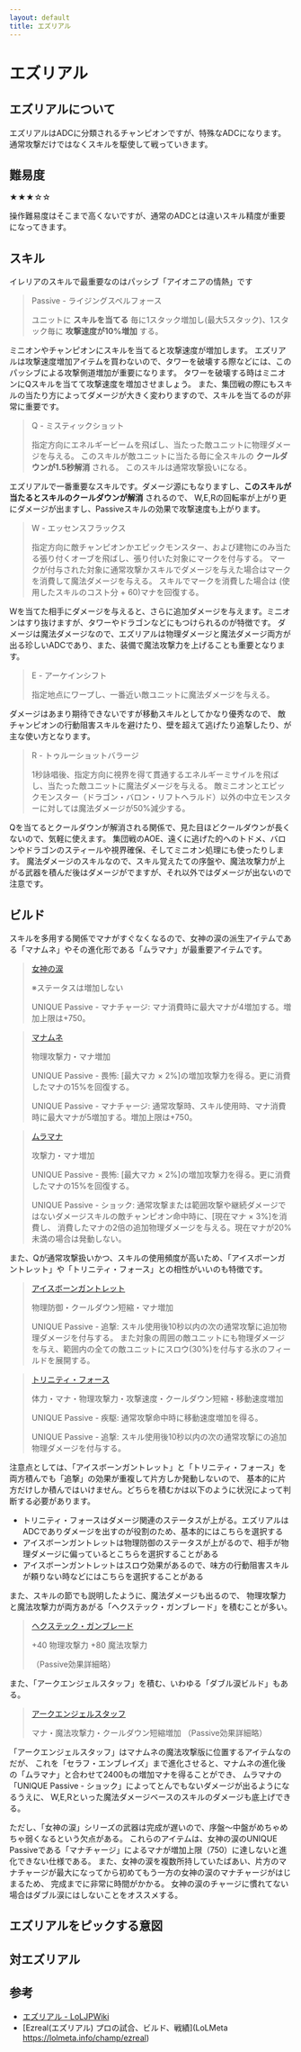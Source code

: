 ```yaml
---
layout: default
title: エズリアル
---
```


# エズリアル

## エズリアルについて

エズリアルはADCに分類されるチャンピオンですが、特殊なADCになります。
通常攻撃だけではなくスキルを駆使して戦っていきます。

## 難易度

★★★☆☆

操作難易度はそこまで高くないですが、通常のADCとは違いスキル精度が重要になってきます。


## スキル

イレリアのスキルで最重要なのはパッシブ「アイオニアの情熱」です

> Passive - ライジングスペルフォース
> 
> ユニットに **スキルを当てる** 毎に1スタック増加し(最大5スタック)、1スタック毎に **攻撃速度が10%増加** する。

ミニオンやチャンピオンにスキルを当てると攻撃速度が増加します。
エズリアルは攻撃速度増加アイテムを買わないので、タワーを破壊する際などには、このパッシブによる攻撃側道増加が重要になります。
タワーを破壊する時はミニオンにQスキルを当てて攻撃速度を増加させましょう。
また、集団戦の際にもスキルの当たり方によってダメージが大きく変わりますので、スキルを当てるのが非常に重要です。


> Q - ミスティックショット
>
> 指定方向にエネルギービームを飛ばし、当たった敵ユニットに物理ダメージを与える。
> このスキルが敵ユニットに当たる毎に全スキルの **クールダウンが1.5秒解消** される。
> このスキルは通常攻撃扱いになる。

エズリアルで一番重要なスキルです。ダメージ源にもなりますし、**このスキルが当たるとスキルのクールダウンが解消** されるので、
W,E,Rの回転率が上がり更にダメージが出ますし、Passiveスキルの効果で攻撃速度も上がります。


> W - エッセンスフラックス
> 
> 指定方向に敵チャンピオンかエピックモンスター、および建物にのみ当たる張り付くオーブを飛ばし、張り付いた対象にマークを付与する。
> マークが付与された対象に通常攻撃かスキルでダメージを与えた場合はマークを消費して魔法ダメージを与える。
> スキルでマークを消費した場合は (使用したスキルのコスト分 + 60)マナを回復する。

Wを当てた相手にダメージを与えると、さらに追加ダメージを与えます。ミニオンはすり抜けますが、タワーやドラゴンなどにもつけられるのが特徴です。
ダメージは魔法ダメージなので、エズリアルは物理ダメージと魔法ダメージ両方が出る珍しいADCであり、また、装備で魔法攻撃力を上げることも重要となります。


> E - アーケインシフト
> 
> 指定地点にワープし、一番近い敵ユニットに魔法ダメージを与える。

ダメージはあまり期待できないですが移動スキルとしてかなり優秀なので、
敵チャンピオンの行動阻害スキルを避けたり、壁を超えて逃げたり追撃したり、が主な使い方となります。

> R - トゥルーショットバラージ
> 
> 1秒詠唱後、指定方向に視界を得て貫通するエネルギーミサイルを飛ばし、当たった敵ユニットに魔法ダメージを与える。
> 敵ミニオンとエピックモンスター（ドラゴン・バロン・リフトヘラルド）以外の中立モンスターに対しては魔法ダメージが50%減少する。

Qを当てるとクールダウンが解消される関係で、見た目ほどクールダウンが長くないので、気軽に使えます。
集団戦のAOE、遠くに逃げた的へのトドメ、バロンやドラゴンのスティールや視界確保、そしてミニオン処理にも使ったりします。
魔法ダメージのスキルなので、スキル覚えたての序盤や、魔法攻撃力が上がる武器を積んだ後はダメージがでますが、それ以外ではダメージが出ないので注意です。

## ビルド

スキルを多用する関係でマナがすぐなくなるので、女神の涙の派生アイテムである「マナムネ」やその進化形である「ムラマナ」が最重要アイテムです。

> [女神の涙](https://loljp-wiki.tk/wiki/index.php?Item/Tear%20of%20the%20Goddess)
>
> ※ステータスは増加しない
>
> UNIQUE Passive - マナチャージ:
> マナ消費時に最大マナが4増加する。増加上限は+750。

> [マナムネ](https://loljp-wiki.tk/wiki/index.php?Item/Manamune)
>
> 物理攻撃力・マナ増加
> 
> UNIQUE Passive - 畏怖:
> [最大マカ × 2%]の増加攻撃力を得る。更に消費したマナの15%を回復する。
> 
> UNIQUE Passive - マナチャージ:
> 通常攻撃時、スキル使用時、マナ消費時に最大マナが5増加する。増加上限は+750。

> [ムラマナ](https://loljp-wiki.tk/wiki/?Item%2FMuramana)
>
> 攻撃力・マナ増加
>
> UNIQUE Passive - 畏怖:
> [最大マカ × 2%]の増加攻撃力を得る。更に消費したマナの15%を回復する。
>
> UNIQUE Passive - ショック:
> 通常攻撃または範囲攻撃や継続ダメージではないダメージスキルの敵チャンピオン命中時に、[現在マナ × 3%]を消費し、
> 消費したマナの2倍の追加物理ダメージを与える。現在マナが20%未満の場合は発動しない。

また、Qが通常攻撃扱いかつ、スキルの使用頻度が高いため、「アイスボーンガントレット」や「トリニティ・フォース」との相性がいいのも特徴です。

> [アイスボーンガントレット](https://loljp-wiki.tk/wiki/?Item%2FIceborn%20Gauntlet)
>
> 物理防御・クールダウン短縮・マナ増加
>
> UNIQUE Passive - 追撃:
> スキル使用後10秒以内の次の通常攻撃に追加物理ダメージを付与する。
> また対象の周囲の敵ユニットにも物理ダメージを与え、範囲内の全ての敵ユニットにスロウ(30%)を付与する氷のフィールドを展開する。

> [トリニティ・フォース](https://loljp-wiki.tk/wiki/?Item%2FTrinity%20Force)
>
> 体力・マナ・物理攻撃力・攻撃速度・クールダウン短縮・移動速度増加
>
> UNIQUE Passive - 疾駆:
> 通常攻撃命中時に移動速度増加を得る。
> 
> UNIQUE Passive - 追撃:
> スキル使用後10秒以内の次の通常攻撃にの追加物理ダメージを付与する。

注意点としては、「アイスボーンガントレット」と「トリニティ・フォース」を両方積んでも「追撃」の効果が重複して片方しか発動しないので、
基本的に片方だけしか積んではいけません。どちらを積むかは以下のように状況によって判断する必要があります。

* トリニティ・フォースはダメージ関連のステータスが上がる。エズリアルはADCでありダメージを出すのが役割のため、基本的にはこちらを選択する
* アイスボーンガントレットは物理防御のステータスが上がるので、相手が物理ダメージに偏っているとこちらを選択することがある
* アイスボーンガントレットはスロウ効果があるので、味方の行動阻害スキルが頼りない時などにはこちらを選択することがある

また、スキルの節でも説明したように、魔法ダメージも出るので、
物理攻撃力と魔法攻撃力が両方あがる「ヘクステック・ガンブレード」を積むことが多い。

> [ヘクステック・ガンブレード](https://loljp-wiki.tk/wiki/?Item%2FHextech%20Gunblade)
>
> +40 物理攻撃力
> +80 魔法攻撃力
>
> （Passive効果詳細略）

また、「アークエンジェルスタッフ」を積む、いわゆる「ダブル涙ビルド」もある。

> [アークエンジェルスタッフ](https://loljp-wiki.tk/wiki/?Item%2FArchangel%27s%20Staff)
>
> マナ・魔法攻撃力・クールダウン短縮増加
> （Passive効果詳細略）

「アークエンジェルスタッフ」はマナムネの魔法攻撃版に位置するアイテムなのだが、
これを「セラフ・エンブレイズ」まで進化させると、マナムネの進化後の「ムラマナ」と合わせて2400もの増加マナを得ることができ、
ムラマナの「UNIQUE Passive - ショック」によってとんでもないダメージが出るようになるうえに、
W,E,Rといった魔法ダメージベースのスキルのダメージも底上げできる。

ただし、「女神の涙」シリーズの武器は完成が遅いので、序盤〜中盤がめちゃめちゃ弱くなるという欠点がある。
これらのアイテムは、女神の涙のUNIQUE Passiveである「マナチャージ」によるマナが増加上限（750）に達しないと進化できない仕様である。
また、女神の涙を複数所持していたばあい、片方のマナチャージが最大になってから初めてもう一方の女神の涙のマナチャージがはじまるため、
完成までに非常に時間がかかる。
女神の涙のチャージに慣れてない場合はダブル涙にはしないことをオススメする。

## エズリアルをピックする意図

## 対エズリアル

## 参考

* [エズリアル - LoLJPWiki](https://loljp-wiki.tk/wiki/index.php?Champion%2FEzreal)
* [Ezreal(エズリアル) プロの試合、ビルド、戦績](LoLMeta https://lolmeta.info/champ/ezreal)
